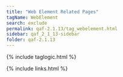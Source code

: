 ```yaml
---
title: "Web Element Related Pages"
tagName: WebElement
search: exclude
permalink: qaf-2.1.13/tag_webelement.html
sidebar: qaf_2_1_13-sidebar
folder: qaf-2.1.13
---
```

{% include taglogic.html %}

{% include links.html %}
